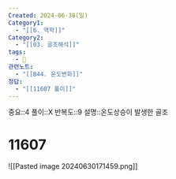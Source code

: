 ```yaml
---
Created: 2024-06-30(일)
Category1:
  - "[[6. 역학]]"
Category2:
  - "[[03. 골조해석]]"
tags:
  - 🧮
관련노트:
  - "[[B44. 온도변화]]"
정답:
  - "[[11607 풀이]]"
---
```

중요::4
풀이::X
반복도::9
설명::온도상승이 발생한 골조
#  11607
![[Pasted image 20240630171459.png]]
